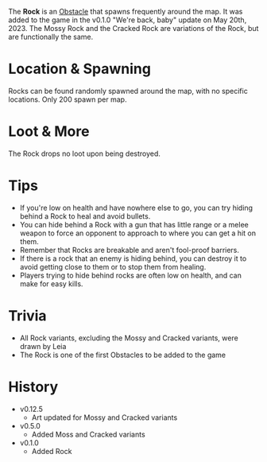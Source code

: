 The **Rock** is an [Obstacle](/obstacles) that spawns frequently around the map. It was added to the game in the v0.1.0 "We're back, baby" update on May 20th, 2023. The Mossy Rock and the Cracked Rock are variations of the Rock, but are functionally the same.

# Location & Spawning

Rocks can be found randomly spawned around the map, with no specific locations. Only 200 spawn per map.

# Loot & More

The Rock drops no loot upon being destroyed.

# Tips

- If you're low on health and have nowhere else to go, you can try hiding behind a Rock to heal and avoid bullets.
- You can hide behind a Rock with a gun that has little range or a melee weapon to force an opponent to approach to where you can get a hit on them.
- Remember that Rocks are breakable and aren't fool-proof barriers.
- If there is a rock that an enemy is hiding behind, you can destroy it to avoid getting close to them or to stop them from healing.
- Players trying to hide behind rocks are often low on health, and can make for easy kills.

# Trivia

- All Rock variants, excluding the Mossy and Cracked variants, were drawn by Leia
- The Rock is one of the first Obstacles to be added to the game

# History

- v0.12.5
  - Art updated for Mossy and Cracked variants
- v0.5.0
  - Added Moss and Cracked variants
- v0.1.0
  - Added Rock

